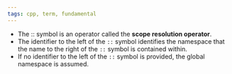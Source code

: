 ```yaml
---
tags: cpp, term, fundamental
---
```


- The :: symbol is an operator called the **scope resolution operator**. 
- The identifier to the left of the `::` symbol identifies the namespace that the name to the right of the `::` symbol is contained within. 
- If no identifier to the left of the `::` symbol is provided, the global namespace is assumed.